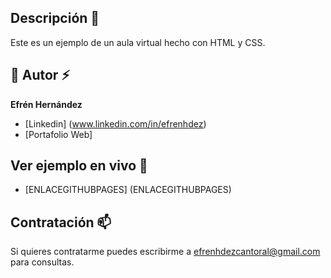 ## Descripción 💬
Este es un ejemplo de un aula virtual hecho con HTML y CSS.

## 🤝 Autor ⚡
**Efrén Hernández**

* [Linkedin] (www.linkedin.com/in/efrenhdez)
* [Portafolio Web]

## Ver ejemplo en vivo 🔭
- [ENLACEGITHUBPAGES] (ENLACEGITHUBPAGES)

## Contratación 📫
Si quieres contratarme puedes escribirme a efrenhdezcantoral@gmail.com para consultas.

